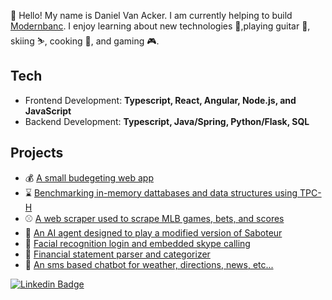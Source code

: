 👋 Hello! My name is Daniel Van Acker. I am currently helping to build [Modernbanc](https://modernbanc.com). I enjoy learning about new technologies 💾,playing guitar 🎸, skiing ⛷, cooking 🍗, and gaming 🎮.

## Tech
- Frontend Development: **Typescript, React, Angular, Node.js, and JavaScript**
- Backend Development: **Typescript, Java/Spring, Python/Flask, SQL**

## Projects
- 💰 [A small budegeting web app](https://github.com/danielvanacker/BudgetApp)
- ⌛️ [Benchmarking in-memory dattabases and data structures using TPC-H](https://github.com/danielvanacker/TpchBenchmarking)
- ⚾️ [A web scraper used to scrape MLB games, bets, and scores](https://github.com/danielvanacker/mock-bet)
- 🎲 [An AI agent designed to play a modified version of Saboteur](https://github.com/danielvanacker/SaboteurComp424)
- 🤪 [Facial recognition login and embedded skype calling](https://github.com/danielvanacker/McHacks2019)
- 📄 [Financial statement parser and categorizer](https://github.com/danielvanacker/Blochacks2018)
- 🤖 [An sms based chatbot for weather, directions, news, etc...](https://github.com/blueNoteb5/mchacks-mr-worldwide)

[![Linkedin Badge](https://img.shields.io/badge/Linkedin-Daniel-blue?style=flat-square&logo=Linkedin&logoColor=white&link=https://www.linkedin.com/in/danvanacker/)](https://www.linkedin.com/in/danvanacker/)
